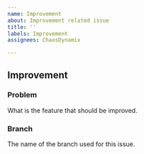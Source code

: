 ```yaml
---
name: Improvement
about: Improvement related issue
title: ''
labels: Improvement
assignees: ChaosDynamix

---
```


## Improvement

### Problem
What is the feature that should be improved.

### Branch
The name of the branch used for this issue.
